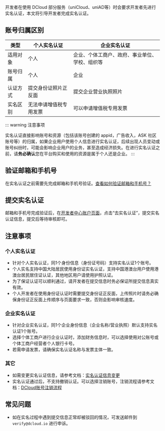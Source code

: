 开发者在使用 DCloud 部分服务（uniCloud、uniAD等）时会要求开发者先进行实名认证，本文将引导开发者完成实名认证。

## 账号归属区别

| 类型   | 个人实名认证 | 企业实名认证 |
| ---- | ------------ | ------------ |
| 适用对象 | 个人 | 企业、个体工商户、政府、事业单位、学校、组织等 |
| 账号归属 | 个人 | 企业 |
| 认证方式 | 提交身份证照片正反面 | 提交企业营业执照照片 |
| 实名区别 | 无法申请增值税专用发票 | 可以申请增值税专用发票 |

::: warning 注意事项

实名认证直接影响账号和资源（包括该账号创建的 appid，广告收入，ASK 社区账号等）的归属，如果企业用户使用个人信息进行实名认证，后续出现人员变动或账号纠纷时，可能会影响企业用户的业务，甚至造成经济损失。在进行实名认证之前，请**务必确认**您在平台购买和使用的资源是属于个人还是企业。
:::


## 验证邮箱和手机号
在实名认证之前需要先完成邮箱和手机号验证。[查看如何验证邮箱和手机号？](modify.md)

## 提交实名认证
邮箱和手机号完成验证后，在[开发者中心账户页面](https://dev.dcloud.net.cn/pages/user/info)，点击“去实名认证”，提交实名认证信息，提交后等待审核即可。

## 注意事项
### 个人实名认证
- 针对个人实名认证，同1个身份信息（身份证号码）支持实名认证1个账号。
- 个人实名支持中国大陆居民使用身份证实名认证，支持中国港澳台用户使用港澳台居民居住证认证，其他地区用户请使用护照认证。
- 为了保证认证可以顺利通过，请开发者在提交信息时务必保证所提交信息真实有效。
- 个人开发者在使用身份证认证时需要提交身份证正反面，上传照片时请务必确保身份证正反面上传顺序与页面要求一致，否则会影响审核速度。
  
### 企业实名认证
- 针对企业实名认证，同1个企业身份信息（企业名称/营业执照）默认支持实名认证1个账号。
- 选择个体工商户进行企业认证时，添加财务信息时，可以选择使用对公账号或个体工商户经营者个人银行卡号。
- 若需申请发票，请确保实名认证名称与发票主体一致。
  
### 其它
- 如需变更实名认证信息，请参考文档：[实名认证信息变更](modify-real-name-verification.md)
- 实名认证通过后，不支持撤销认证。可以选择注销账号，注销流程请参考文档：[DCloud账号注销流程](deletion.md)

## 常见问题
- 如在实名过程中遇到提交信息正常却被驳回的情况，可发送邮件到 `verify@dcloud.io` 进行申诉。